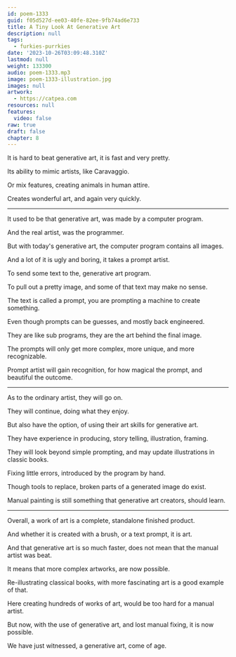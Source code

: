 ```yaml
---
id: poem-1333
guid: f05d527d-ee03-40fe-82ee-9fb74ad6e733
title: A Tiny Look At Generative Art
description: null
tags:
  - furkies-purrkies
date: '2023-10-26T03:09:48.310Z'
lastmod: null
weight: 133300
audio: poem-1333.mp3
image: poem-1333-illustration.jpg
images: null
artwork:
  - https://catpea.com
resources: null
features:
  video: false
raw: true
draft: false
chapter: 8
---
```


It is hard to beat generative art,
it is fast and very pretty.

Its ability to mimic artists,
like Caravaggio.

Or mix features,
creating animals in human attire.

Creates wonderful art,
and again very quickly.

---

It used to be that generative art,
was made by a computer program.

And the real artist,
was the programmer.

But with today's generative art,
the computer program contains all images.

And a lot of it is ugly and boring,
it takes a prompt artist.

To send some text to the,
generative art program.

To pull out a pretty image,
and some of that text may make no sense.

The text is called a prompt,
you are prompting a machine to create something.

Even though prompts can be guesses,
and mostly back engineered.

They are like sub programs,
they are the art behind the final image.

The prompts will only get more complex,
more unique, and more recognizable.

Prompt artist will gain recognition,
for how magical the prompt, and beautiful the outcome.

---

As to the ordinary artist,
they will go on.

They will continue,
doing what they enjoy.

But also have the option,
of using their art skills for generative art.

They have experience in producing,
story telling, illustration, framing.

They will look beyond simple prompting,
and may update illustrations in classic books.

Fixing little errors,
introduced by the program by hand.

Though tools to replace,
broken parts of a generated image do exist.

Manual painting is still something
that generative art creators, should learn.

----

Overall, a work of art is a complete,
standalone finished product.

And whether it is created with a brush,
or a text prompt, it is art.

And that generative art is so much faster,
does not mean that the manual artist was beat.

It means that more complex artworks,
are now possible.

Re-illustrating classical books,
with more fascinating art is a good example of that.

Here creating hundreds of works of art,
would be too hard for a manual artist.

But now, with the use of generative art,
and lost manual fixing, it is now possible.

We have just witnessed,
a generative art, come of age.
